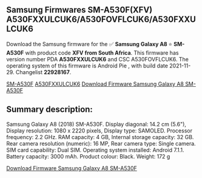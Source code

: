 <h2>Samsung Firmwares SM-A530F(XFV) A530FXXULCUK6/A530FOVFLCUK6/A530FXXULCUK6</h2>
Download the Samsung firmware for the ✅ <strong>Samsung Galaxy A8 </strong> ⭐ <strong>SM-A530F</strong> with product code <strong>XFV</strong> <strong> from South Africa</strong>. This firmware has version number PDA <strong>A530FXXULCUK6</strong> and CSC A530FOVFLCUK6. The operating system of this firmware is Android Pie , with build date 2021-11-29. Changelist <strong>22928167</strong>.


[SM-A530F](https://samfirm.shop/samsung/model/SM-A530F)
[A530FXXULCUK6](https://samfirm.shop/samsung/pda/A530FXXULCUK6)
[Download Firmware Samsung Galaxy A8 SM-A530F](https://samfirm.shop/samsung/firmware/478251)
<h2>Summary description:</h2>
<p>Samsung Galaxy A8 (2018) SM-A530F. Display diagonal: 14.2 cm (5.6"), Display resolution: 1080 x 2220 pixels, Display type: SAMOLED. Processor frequency: 2.2 GHz. RAM capacity: 4 GB, Internal storage capacity: 32 GB. Rear camera resolution (numeric): 16 MP, Rear camera type: Single camera. SIM card capability: Dual SIM. Operating system installed: Android 7.1.1. Battery capacity: 3000 mAh. Product colour: Black. Weight: 172 g</p>


[Download Firmware Samsung Galaxy A8 SM-A530F](https://samfirm.shop/samsung/firmware/478251)
